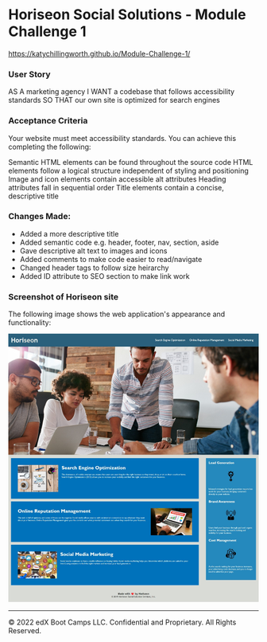 # Horiseon Social Solutions - Module Challenge 1

https://katychillingworth.github.io/Module-Challenge-1/

### User Story
AS A marketing agency
I WANT a codebase that follows accessibility standards
SO THAT our own site is optimized for search engines

### Acceptance Criteria
Your website must meet accessibility standards. You can achieve this completing the following:

Semantic HTML elements can be found throughout the source code
HTML elements follow a logical structure independent of styling and positioning
Image and icon elements contain accessible alt attributes
Heading attributes fall in sequential order
Title elements contain a concise, descriptive title

### Changes Made: 
- Added a more descriptive title
- Added semantic code e.g. header, footer, nav, section, aside
- Gave descriptive alt text to images and icons
- Added comments to make code easier to read/navigate
- Changed header tags to follow size heirarchy 
- Added ID attribute to SEO section to make link work

### Screenshot of Horiseon site

The following image shows the web application's appearance and functionality:

![The Horiseon webpage includes a navigation bar, a header image, and cards with text and images at the bottom of the page.](Screenshot.jpeg)


---
© 2022 edX Boot Camps LLC. Confidential and Proprietary. All Rights Reserved.

